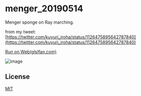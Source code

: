 # menger_20190514

Menger sponge on Ray marching.

from my tweet: [https://twitter.com/kuyuri_iroha/status/1126475895642787840](https://twitter.com/kuyuri_iroha/status/1126475895642787840)

[Run on Web(glslfan.com)](https://glslfan.com/?channel=-LeHZziKZIGSinGZ7sfk&viewer=true)

![image](./out.gif)

## License

[MIT](LICENSE)